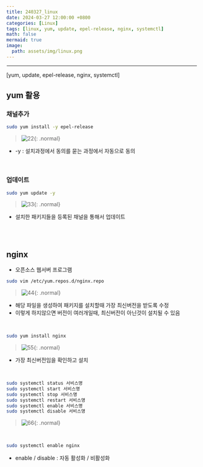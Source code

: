 ```yaml
---
title: 240327_linux
date: 2024-03-27 12:00:00 +0800
categories: [Linux]
tags: [linux, yum, update, epel-release, nginx, systemctl]
math: false
mermaid: true
image:
  path: assets/img/linux.png
---
```


<hr style="border:1px solid white">
[yum, update, epel-release, nginx, systemctl]

## yum 활용

### 채널추가
```bash
sudo yum install -y epel-release
```
> ![22](https://github.com/alphathx13/alphathx13.github.io/assets/163115993/a7129f7b-f04f-44c6-ab50-f40cf1dc4b1a){: .normal}
- -y : 설치과정에서 동의를 묻는 과정에서 자동으로 동의


<br/>

### 업데이트
```bash
sudo yum update -y
```
>![33](https://github.com/alphathx13/alphathx13.github.io/assets/163115993/2e10000a-29a0-417a-9d9d-365b676fdc4f){: .normal}
- 설치한 패키지들을 등록된 채널을 통해서 업데이트

<br/><br/>

## nginx
- 오픈소스 웹서버 프로그램

```bash
sudo vim /etc/yum.repos.d/nginx.repo
```
> ![44](https://github.com/alphathx13/alphathx13.github.io/assets/163115993/bd5e20d5-5e08-4972-8b47-7467e8732e7e){: .normal}
- 해당 파일을 생성하여 패키지를 설치할때 가장 최신버전을 받도록 수정
- 이렇게 하지않으면 버전이 여러개일때, 최신버전이 아닌것이 설치될 수 있음

<br/>

```bash
sudo yum install nginx
```
>![55](https://github.com/alphathx13/alphathx13.github.io/assets/163115993/46e096b5-734a-4807-8637-1e197c55e017){: .normal}
- 가장 최신버전임을 확인하고 설치

<br/>

```bash
sudo systemctl status 서비스명
sudo systemctl start 서비스명
sudo systemctl stop 서비스명
sudo systemctl restart 서비스명
sudo systemctl enable 서비스명
sudo systemctl disable 서비스명
```
>![66](https://github.com/alphathx13/alphathx13.github.io/assets/163115993/a3b23399-6dd7-40ec-b787-08233df73003){: .normal}

<br/>

```bash
sudo systemctl enable nginx
```
- enable / disable : 자동 활성화 / 비활성화